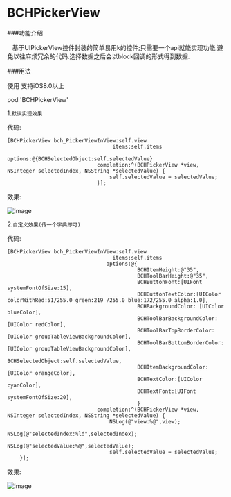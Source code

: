 # BCHPickerView 
 
###功能介绍
    
    基于UIPickerView控件封装的简单易用k的控件;只需要一个api就能实现功能,避免以往麻烦冗余的代码.选择数据之后会以block回调的形式得到数据.

###用法

使用 
支持iOS8.0以上

pod 'BCHPickerView'

1.```默认实现效果```

代码:
```
[BCHPickerView bch_PickerViewInView:self.view
                                  items:self.items
                                options:@{BCHSelectedObject:self.selectedValue}
                             completion:^(BCHPickerView *view, NSInteger selectedIndex, NSString *selectedValue) {
                                 self.selectedValue = selectedValue;
                             }];
```
效果:

![image](https://github.com/Baichenghui/BCHPickerView/blob/master/images/a.png)


2.```自定义效果(传一个字典即可) ```

代码:
```
[BCHPickerView bch_PickerViewInView:self.view 
                                  items:self.items
                                options:@{
                                          BCHItemHeight:@"35",
                                          BCHToolBarHeight:@"35",
                                          BCHButtonFont:[UIFont systemFontOfSize:15],
                                          BCHButtonTextColor:[UIColor colorWithRed:51/255.0 green:219 /255.0 blue:172/255.0 alpha:1.0],
                                          BCHBackgroundColor: [UIColor blueColor],
                                          BCHToolBarBackgroundColor:[UIColor redColor],
                                          BCHToolBarTopBorderColor:[UIColor groupTableViewBackgroundColor],
                                          BCHToolBarBottomBorderColor:[UIColor groupTableViewBackgroundColor],
                                          BCHSelectedObject:self.selectedValue,
                                          BCHItemBackgroundColor:[UIColor orangeColor],
                                          BCHTextColor:[UIColor cyanColor],
                                          BCHTextFont:[UIFont systemFontOfSize:20],
                                          }
                             completion:^(BCHPickerView *view, NSInteger selectedIndex, NSString *selectedValue) {
                                 NSLog(@"view:%@",view);
                                 NSLog(@"selectedIndex:%ld",selectedIndex);
                                 NSLog(@"selectedValue:%@",selectedValue);
                                 self.selectedValue = selectedValue;
    }];

```
效果:

![image](https://github.com/Baichenghui/BCHPickerView/blob/master/images/b.png)

 
